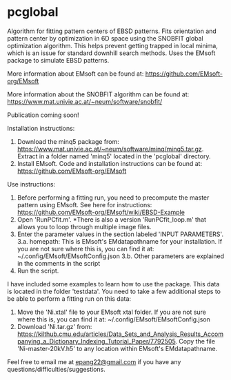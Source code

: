 # pcglobal
Algorithm for fitting pattern centers of EBSD patterns. Fits orientation and pattern center by optimization in 6D space using the SNOBFIT global optimization algorithm. This helps prevent getting trapped in local minima, which is an issue for standard downhill search methods. Uses the EMsoft package to simulate EBSD patterns.

More information about EMsoft can be found at: https://github.com/EMsoft-org/EMsoft

More information about the SNOBFIT algorithm can be found at: https://www.mat.univie.ac.at/~neum/software/snobfit/

Publication coming soon!


Installation instructions:
1. Download the minq5 package from: https://www.mat.univie.ac.at/~neum/software/minq/minq5.tar.gz. Extract in a folder named 'minq5' located in the 'pcglobal' directory.
2. Install EMsoft. Code and installation instructions can be found at: https://github.com/EMsoft-org/EMsoft


Use instructions:
1. Before performing a fitting run, you need to precompute the master pattern using EMsoft. See here for instructions: https://github.com/EMsoft-org/EMsoft/wiki/EBSD-Example
2. Open 'RunPCfit.m'.  *There is also a version 'RunPCfit_loop.m' that allows you to loop through multiple image files.
3. Enter the parameter values in the section labeled 'INPUT PARAMETERS'.
3.a. homepath: This is EMsoft's EMdatapathname for your installation. If you are not sure where this is, you can find it at: ~/.config/EMsoft/EMsoftConfig.json
3.b. Other parameters are explained in the comments in the script
4. Run the script.


I have included some examples to learn how to use the package. This data is located in the folder 'testdata'. You need to take a few additional steps to be able to perform a fitting run on this data:
1. Move the 'Ni.xtal' file to your EMsoft xtal folder. If you are not sure where this is, you can find it at: ~/.config/EMsoft/EMsoftConfig.json
2. Download 'Ni.tar.gz' from: https://kilthub.cmu.edu/articles/Data_Sets_and_Analysis_Results_Accompanying_a_Dictionary_Indexing_Tutorial_Paper/7792505. Copy the file 'Ni-master-20kV.h5' to any location within EMsoft's EMdatapathname.


Feel free to email me at epang22@gmail.com if you have any questions/difficulties/suggestions.
